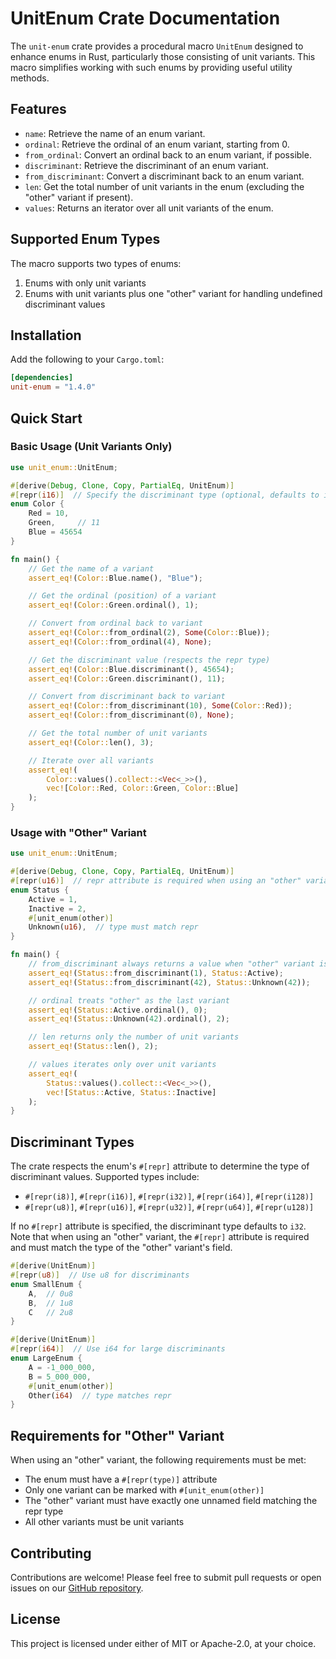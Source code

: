 # UnitEnum Crate Documentation

The `unit-enum` crate provides a procedural macro `UnitEnum` designed to enhance enums in Rust, particularly those
consisting of unit variants. This macro simplifies working with such enums by providing useful utility methods.

## Features

- `name`: Retrieve the name of an enum variant.
- `ordinal`: Retrieve the ordinal of an enum variant, starting from 0.
- `from_ordinal`: Convert an ordinal back to an enum variant, if possible.
- `discriminant`: Retrieve the discriminant of an enum variant.
- `from_discriminant`: Convert a discriminant back to an enum variant.
- `len`: Get the total number of unit variants in the enum (excluding the "other" variant if present).
- `values`: Returns an iterator over all unit variants of the enum.

## Supported Enum Types

The macro supports two types of enums:
1. Enums with only unit variants
2. Enums with unit variants plus one "other" variant for handling undefined discriminant values

## Installation

Add the following to your `Cargo.toml`:

```toml
[dependencies]
unit-enum = "1.4.0"
```

## Quick Start

### Basic Usage (Unit Variants Only)

```rust
use unit_enum::UnitEnum;

#[derive(Debug, Clone, Copy, PartialEq, UnitEnum)]
#[repr(i16)]  // Specify the discriminant type (optional, defaults to i32)
enum Color {
    Red = 10,
    Green,     // 11
    Blue = 45654
}

fn main() {
    // Get the name of a variant
    assert_eq!(Color::Blue.name(), "Blue");

    // Get the ordinal (position) of a variant
    assert_eq!(Color::Green.ordinal(), 1);

    // Convert from ordinal back to variant
    assert_eq!(Color::from_ordinal(2), Some(Color::Blue));
    assert_eq!(Color::from_ordinal(4), None);

    // Get the discriminant value (respects the repr type)
    assert_eq!(Color::Blue.discriminant(), 45654);
    assert_eq!(Color::Green.discriminant(), 11);

    // Convert from discriminant back to variant
    assert_eq!(Color::from_discriminant(10), Some(Color::Red));
    assert_eq!(Color::from_discriminant(0), None);

    // Get the total number of unit variants
    assert_eq!(Color::len(), 3);

    // Iterate over all variants
    assert_eq!(
        Color::values().collect::<Vec<_>>(),
        vec![Color::Red, Color::Green, Color::Blue]
    );
}
```

### Usage with "Other" Variant

```rust
use unit_enum::UnitEnum;

#[derive(Debug, Clone, Copy, PartialEq, UnitEnum)]
#[repr(u16)]  // repr attribute is required when using an "other" variant
enum Status {
    Active = 1,
    Inactive = 2,
    #[unit_enum(other)]
    Unknown(u16),  // type must match repr
}

fn main() {
    // from_discriminant always returns a value when "other" variant is present
    assert_eq!(Status::from_discriminant(1), Status::Active);
    assert_eq!(Status::from_discriminant(42), Status::Unknown(42));

    // ordinal treats "other" as the last variant
    assert_eq!(Status::Active.ordinal(), 0);
    assert_eq!(Status::Unknown(42).ordinal(), 2);

    // len returns only the number of unit variants
    assert_eq!(Status::len(), 2);

    // values iterates only over unit variants
    assert_eq!(
        Status::values().collect::<Vec<_>>(),
        vec![Status::Active, Status::Inactive]
    );
}
```

## Discriminant Types

The crate respects the enum's `#[repr]` attribute to determine the type of discriminant values. Supported types include:
- `#[repr(i8)]`, `#[repr(i16)]`, `#[repr(i32)]`, `#[repr(i64)]`, `#[repr(i128)]`
- `#[repr(u8)]`, `#[repr(u16)]`, `#[repr(u32)]`, `#[repr(u64)]`, `#[repr(u128)]`

If no `#[repr]` attribute is specified, the discriminant type defaults to `i32`. Note that when using an "other" variant, the `#[repr]` attribute is required and must match the type of the "other" variant's field.

```rust
#[derive(UnitEnum)]
#[repr(u8)]  // Use u8 for discriminants
enum SmallEnum {
    A,  // 0u8
    B,  // 1u8
    C   // 2u8
}

#[derive(UnitEnum)]
#[repr(i64)]  // Use i64 for large discriminants
enum LargeEnum {
    A = -1_000_000,
    B = 5_000_000,
    #[unit_enum(other)]
    Other(i64)  // type matches repr
}
```

## Requirements for "Other" Variant

When using an "other" variant, the following requirements must be met:
- The enum must have a `#[repr(type)]` attribute
- Only one variant can be marked with `#[unit_enum(other)]`
- The "other" variant must have exactly one unnamed field matching the repr type
- All other variants must be unit variants

## Contributing

Contributions are welcome! Please feel free to submit pull requests or open issues on our [GitHub repository](https://github.com/tylium/unit-enum).

## License

This project is licensed under either of MIT or Apache-2.0, at your choice.
